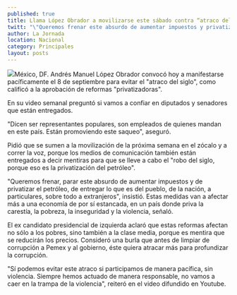 ```yaml
---
published: true
title: Llama López Obrador a movilizarse este sábado contra “atraco del siglo”
twitt: "\"Queremos frenar este absurdo de aumentar impuestos y privatizar el petróleo, de entregar lo que es del pueblo, a particulares\", insistió"
author: La Jornada
location: Nacional
category: Principales
layout: posts
---
```


![](http://i.imgur.com/CStx9akm.jpg)México, DF. Andrés Manuel López Obrador convocó hoy a manifestarse pacíficamente el 8 de septiembre para evitar el "atraco del siglo", como calificó a la aprobación de reformas "privatizadoras".

En su video semanal preguntó si vamos a confiar en diputados y senadores que están entregados.

"Dicen ser representantes populares, son empleados de quienes mandan en este país. Están promoviendo este saqueo", aseguró.

Pidió que se sumen a la movilización de la próxima semana en el zócalo y a correr la voz, porque los medios de comunicación también están entregados a decir mentiras para que se lleve a cabo el "robo del siglo, porque eso es la privatización del petróleo".

"Queremos frenar, parar este absurdo de aumentar impuestos y de privatizar el petróleo, de entregar lo que es del pueblo, de la nación, a particulares, sobre todo a extranjeros", insistió.
Estas medidas van a afectar más a una economía de por sí estancada, en un país donde priva la carestía, la pobreza, la inseguridad y la violencia, señaló.

El ex candidato presidencial de izquierda aclaró que estas reformas afectan no sólo a los pobres, sino también a la clase media, porque es mentira que se reducirán los precios.
Consideró una burla que antes de limpiar de corrupción a Pemex y al gobierno, éste quiera atracar más para profundizar la corrupción.

"Sí podemos evitar este atraco si participamos de manera pacífica, sin violencia. Siempre hemos actuado de manera responsable, no vamos a caer en la trampa de la violencia", reiteró en el video difundido en Youtube.
